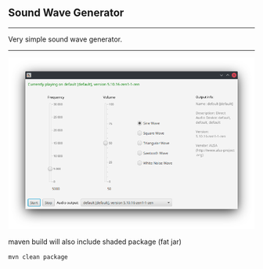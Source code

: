 ## Sound Wave Generator

----

Very simple sound wave generator.

----

![Alt text](screen.png?raw=true "Screen")

maven build will also include shaded package (fat jar)

```
mvn clean package
```


